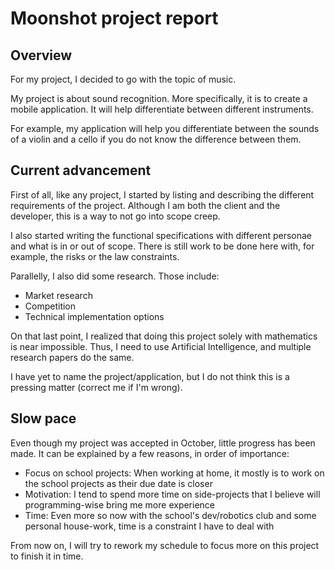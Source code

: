 # Moonshot project report

## Overview

For my project, I decided to go with the topic of music.

My project is about sound recognition. More specifically, it is to create a mobile application. It will help differentiate between different instruments.

For example, my application will help you differentiate between the sounds of a violin and a cello if you do not know the difference between them.

## Current advancement

First of all, like any project, I started by listing and describing the different requirements of the project. Although I am both the client and the developer, this is a way to not go into scope creep.

I also started writing the functional specifications with different personae and what is in or out of scope. There is still work to be done here with, for example, the risks or the law constraints.

Parallelly, I also did some research. Those include:
- Market research
- Competition
- Technical implementation options

On that last point, I realized that doing this project solely with mathematics is near impossible. Thus, I need to use Artificial Intelligence, and multiple research papers do the same.

I have yet to name the project/application, but I do not think this is a pressing matter (correct me if I'm wrong).

## Slow pace

Even though my project was accepted in October, little progress has been made. It can be explained by a few reasons, in order of importance:
- Focus on school projects: When working at home, it mostly is to work on the school projects as their due date is closer
- Motivation: I tend to spend more time on side-projects that I believe will programming-wise bring me more experience
- Time: Even more so now with the school's dev/robotics club and some personal house-work, time is a constraint I have to deal with

From now on, I will try to rework my schedule to focus more on this project to finish it in time.